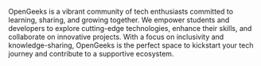 OpenGeeks is a vibrant community of tech enthusiasts committed to learning, sharing, and growing together. We empower students and developers to explore cutting-edge technologies, enhance their skills, and collaborate on innovative projects. With a focus on inclusivity and knowledge-sharing, OpenGeeks is the perfect space to kickstart your tech journey and contribute to a supportive ecosystem.
